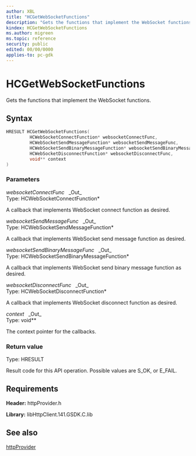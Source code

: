 ```yaml
---
author: XBL
title: "HCGetWebSocketFunctions"
description: "Gets the functions that implement the WebSocket functions."
kindex: HCGetWebSocketFunctions
ms.author: migreen
ms.topic: reference
security: public
edited: 00/00/0000
applies-to: pc-gdk
---
```


# HCGetWebSocketFunctions  

Gets the functions that implement the WebSocket functions.  

## Syntax  
  
```cpp
HRESULT HCGetWebSocketFunctions(  
         HCWebSocketConnectFunction* websocketConnectFunc,  
         HCWebSocketSendMessageFunction* websocketSendMessageFunc,  
         HCWebSocketSendBinaryMessageFunction* websocketSendBinaryMessageFunc,  
         HCWebSocketDisconnectFunction* websocketDisconnectFunc,  
         void** context  
)  
```  
  
### Parameters  
  
*websocketConnectFunc* &nbsp;&nbsp;\_Out\_  
Type: HCWebSocketConnectFunction*  
  
A callback that implements WebSocket connect function as desired.  
  
*websocketSendMessageFunc* &nbsp;&nbsp;\_Out\_  
Type: HCWebSocketSendMessageFunction*  
  
A callback that implements WebSocket send message function as desired.  
  
*websocketSendBinaryMessageFunc* &nbsp;&nbsp;\_Out\_  
Type: HCWebSocketSendBinaryMessageFunction*  
  
A callback that implements WebSocket send binary message function as desired.  
  
*websocketDisconnectFunc* &nbsp;&nbsp;\_Out\_  
Type: HCWebSocketDisconnectFunction*  
  
A callback that implements WebSocket disconnect function as desired.  
  
*context* &nbsp;&nbsp;\_Out\_  
Type: void**  
  
The context pointer for the callbacks.  
  
  
### Return value  
Type: HRESULT
  
Result code for this API operation. Possible values are S_OK, or E_FAIL.
  
## Requirements  
  
**Header:** httpProvider.h
  
**Library:** libHttpClient.141.GSDK.C.lib
  
## See also  
[httpProvider](../httpprovider_members.md)  
  
  
